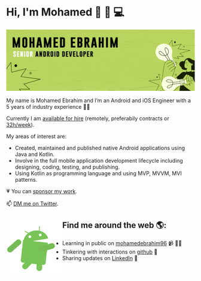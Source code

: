 # Hi, I'm Mohamed 👋 🧔 💻

<img src="https://raw.githubusercontent.com/mohamedebrahim96/mohamedebrahim96/master/images/gh-header-image.png" alt="banner that says Monica Powell - software engineer, content creator and community organizer alongside a cartoon illustration of Monica">

My name is Mohamed Ebrahim and I’m an Android and iOS Engineer with a 5 years of industry experience 👴🏼

Currently I am [available for hire](https://twitter.com/mohamedhima96) (remotely, preferabily contracts or [32h/week](https://twitter.com/mohamedhima96)). 

My areas of interest are: 

- Created, maintained and published native Android applications using Java and Kotlin.
- Involve in the full mobile application development lifecycle including designing, coding, testing, and publishing.
- Using Kotlin as programming language and using MVP, MVVM, MVI patterns.

💗 You can [sponsor my work](https://github.com/sponsors/mohamedebrahim96).

📫 [DM me on Twitter](https://twitter.com/mohamedhima96).



## Find me around the web 🌎: <a href="https://github.com/mohamedebrahim96"><img align="left" width="150" height="150" src="https://raw.githubusercontent.com/mohamedebrahim96/mohamedebrahim96.github.io/master/Social%20Media%20Icons/android.gif"></a>
- Learning in public on <a href="https://github.com/mohamedebrahim96">mohamedebrahim96</a> 📹 ✍🏾
- Tinkering with interactions on <a href="https://github.com/mohamedebrahim96"> github</a> 🏓
- Sharing updates on <a href="https://www.linkedin.com/in/mohamedebrahim96/">LinkedIn</a> 💼

